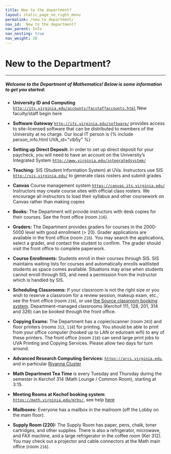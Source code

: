 ```yaml
---
title: New to the department?
layout: static_page_no_right_menu
permalink: /new_to_department/
nav_id:  New to the department?
nav_parent: Info
nav_nesting: true
nav_weight: 20
---
```


# New to the Department?

---

<h5 class="mt-2 mb-4">Welcome to the Department of Mathematics!  Below is some information to get you started:</h5>


- **University ID and Computing** [`http://its.virginia.edu/accounts/facstaffaccounts.html`](http://its.virginia.edu/accounts/facstaffaccounts.html) New faculty/staff begin here

- **Software Gateway** [`http://its.virginia.edu/software/`](http://its.virginia.edu/software//) provides access to site-licensed software that can be distributed to members of the University at no charge.  Our local IT person is {% include person_info.html UVA_id="vlb5y" %}

- **Setting up Direct Deposit:**  In order to set up direct deposit for your paycheck, you will need to have an account on the University’s Integrated System [`http://www.virginia.edu/integratedsystem/`](http://www.virginia.edu/integratedsystem/)    

- **Teaching:** SIS (Student Information System) at UVa.  Instructors use SIS [`http://sis.virginia.edu/`](http://sis.virginia.edu/) to generate class rosters and submit grades

- **Canvas** Course management system [`https://canvas.its.virginia.edu/`](https://canvas.its.virginia.edu/) Instructors may create course sites with official class rosters. We encourage all instructors to load their syllabus and other coursework on Canvas rather than making copies

- **Books:** The Department will provide instructors with desk copies for their courses. See the front office (room `216`).

- **Graders:**  The Department provides graders for courses in the 2000-5000 level with good enrollment (> 20). Grader applications are available in the front office (room `216`). You may search the applications, select a grader, and contact the student to confirm. The grader should visit the front office to complete paperwork.

- **Course Enrollments:**  Students enroll in their courses through SIS. SIS maintains waiting lists for courses and automatically enrolls waitlisted students as space comes available. Situations may arise when students cannot enroll through SIS, and need a permission from the instructor which is handled by SIS.

- **Scheduling Classrooms:** If your classroom is not the right size or you wish to reserve a classroom for a review session, makeup exam, etc., see the front office (room `216`), or use [the Source classroom booking system](https://25live.virginia.edu/). Department-managed classrooms (Kerchof 111, 128, 201, 314 and 326) can be booked through the front office.

- **Copying Exams:** The Department has a copier/scanner (room `203`) and floor printers (rooms `313`, `118`) for printing. You should be able to print from your office computer (hooked up to LAN or eduroam wifi) to any of these printers. The front office (room `216`) can send large print jobs to UVA Printing and Copying Services. Please allow two days for turn around.


<!-- - **UNIX home directory service at `blue.unix.virginia.edu`:**
[`https://admin.people.virginia.edu/cgi-local/ww/menu`](https://admin.people.virginia.edu/cgi-local/ww/menu) -->

- **Advanced Research Computing Services:** [`https://arcs.virginia.edu`](https://arcs.virginia.edu), and in particular [Rivanna Cluster](https://arcs.virginia.edu/rivanna)

- **Math Department Tea Time** is every Tuesday and Thursday during the semester in Kerchof 314 (Math Lounge / Common Room), starting at 3:15.

- **Meeting Rooms at Kechof booking system**: [`https://math.virginia.edu/mrbs/`](https://math.virginia.edu/mrbs/), see help [here](https://math.virginia.edu/mrbs/help-uva.php)

- **Mailboxes:** Everyone has a mailbox in the mailroom (off the Lobby on the main floor).

- **Supply Room (220):** The Supply Room has paper, pens, chalk, toner cartridges, and other supplies. There is also a refrigerator, microwave, and FAX machine, and a large refrigerator in the coffee room (Ker 312). You may check out a projector and cable connectors at the Math main office (room `216`).
